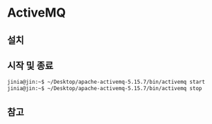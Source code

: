 # ActiveMQ

## 설치

## 시작 및 종료

```bash
jinia@jin:~$ ~/Desktop/apache-activemq-5.15.7/bin/activemq start
jinia@jin:~$ ~/Desktop/apache-activemq-5.15.7/bin/activemq stop
```

## 참고